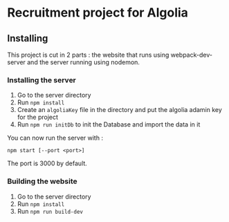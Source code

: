 
# Recruitment project for Algolia


## Installing

This project is cut in 2 parts : the website that runs using webpack-dev-server and the server running using nodemon.

### Installing the server

1. Go to the server directory
2. Run `npm install`
3. Create an `algoliaKey` file in the directory and put the algolia adamin key for the project
4. Run `npm run initDb` to init the Database and import the data in it

You can now run the server with : 

```
npm start [--port <port>]
```  

The port is 3000 by default.


### Building the website

1. Go to the server directory
2. Run `npm install`
3. Run `npm run build-dev`
